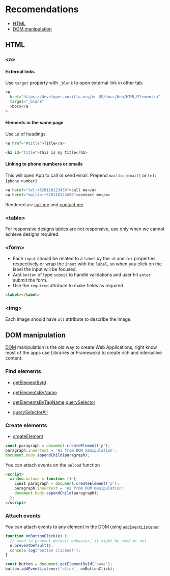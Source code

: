 # Recomendations

- [HTML](#HTML)
- [DOM manipulation](#DOM_manipulation)

## HTML

### \<a>

#### External links

Use `target` property with `_blank` to open external link in other tab.

```html
<a
  href="https://developer.mozilla.org/en-US/docs/Web/HTML/Element/a"
  target="_blank"
  >Docs</a
>
```

#### Elements in the same page

Use `id` of headings.

```html
<a href="#title">Title</a>

<h1 id="title">This is my title</h1>
```

#### Linking to phone numbers or emails

This will open App to call or send email.
Prepend `mailto:[email]` or `tel:[phone number]`.

```html
<a heref="tel:+528110123456">call me</a>
<a heref="mailto:+528110123456">contact me</a>
```

Rendered as: [call me](tel:+528110123456) and [contact me](mailto:+528110123456).

### \<table>

For responsive designs tables are not responsive, use only when we cannot achieve designs required.

### \<form>

- Each `input` should be related to a `label` by the `id` and `for` properties respectively or wrap the `input` with the `label`, so when you click on the label the input will be focused.
- Add `button` of type `submit` to handle validations and user hit `enter` submit the form.
- Use the `required` attribute to make fields as required

```html
<label></label>
```

### \<img>

Each image should have `alt` attribute to describe the image.

## DOM manipulation

[DOM](https://developer.mozilla.org/en-US/docs/Web/API/Document_Object_Model) manipulation is the old way to create Web Applications, right know most of the apps use Libraries or Framewokd to create rich and interactive content.

### Find elements

- [getElementById](https://developer.mozilla.org/en-US/docs/Web/API/Document/getElementById)
- [getElementsByName](https://developer.mozilla.org/en-US/docs/Web/API/Document/getElementsByName)
- [getElementsByTagName](https://developer.mozilla.org/en-US/docs/Web/API/Document/getElementsByTagName)
  [querySelector](https://developer.mozilla.org/en-US/docs/Web/API/Document/querySelector)

- [querySelectorAll](https://developer.mozilla.org/en-US/docs/Web/API/Document/querySelectorAll)

### Create elements

- [createElement](https://developer.mozilla.org/en-US/docs/Web/API/Document/createElement)

```js
const paragraph = document.createElement('p');
paragraph.innerText = 'Hi from DOM manipulation';
document.body.appendChild(paragraph);
```

You can attach events on the `onload` function

```html
<script>
  window.onload = function () {
    const paragraph = document.createElement('p');
    paragraph.innerText = 'Hi from DOM manipulation';
    document.body.appendChild(paragraph);
  };
</script>
```

### Attach events

You can attach events to any element in the DOM using [`addEventListener`](https://developer.mozilla.org/en-US/docs/Web/API/EventTarget/addEventListener)

```js
function onButtonClick(e) {
  // used to prevent default behavior, it might be used or not
  e.preventDefault();
  console.log('button clicked!');
}

const button = document.getElementById('save');
button.addEventListener('click', onButtonClick);
```
